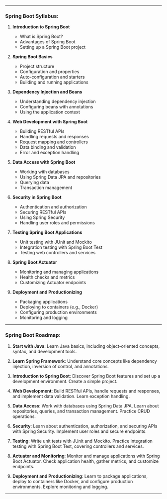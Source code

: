 
---

### Spring Boot Syllabus:

1. **Introduction to Spring Boot**
   - What is Spring Boot?
   - Advantages of Spring Boot
   - Setting up a Spring Boot project

2. **Spring Boot Basics**
   - Project structure
   - Configuration and properties
   - Auto-configuration and starters
   - Building and running applications

3. **Dependency Injection and Beans**
   - Understanding dependency injection
   - Configuring beans with annotations
   - Using the application context

4. **Web Development with Spring Boot**
   - Building RESTful APIs
   - Handling requests and responses
   - Request mapping and controllers
   - Data binding and validation
   - Error and exception handling

5. **Data Access with Spring Boot**
   - Working with databases
   - Using Spring Data JPA and repositories
   - Querying data
   - Transaction management

6. **Security in Spring Boot**
   - Authentication and authorization
   - Securing RESTful APIs
   - Using Spring Security
   - Handling user roles and permissions

7. **Testing Spring Boot Applications**
   - Unit testing with JUnit and Mockito
   - Integration testing with Spring Boot Test
   - Testing web controllers and services

8. **Spring Boot Actuator**
   - Monitoring and managing applications
   - Health checks and metrics
   - Customizing Actuator endpoints

9. **Deployment and Productionizing**
   - Packaging applications
   - Deploying to containers (e.g., Docker)
   - Configuring production environments
   - Monitoring and logging

---

### Spring Boot Roadmap:

1. **Start with Java**: Learn Java basics, including object-oriented concepts, syntax, and development tools.

2. **Learn Spring Framework**: Understand core concepts like dependency injection, inversion of control, and annotations.

3. **Introduction to Spring Boot**: Discover Spring Boot features and set up a development environment. Create a simple project.

4. **Web Development**: Build RESTful APIs, handle requests and responses, and implement data validation. Learn exception handling.

5. **Data Access**: Work with databases using Spring Data JPA. Learn about repositories, queries, and transaction management. Practice CRUD operations.

6. **Security**: Learn about authentication, authorization, and securing APIs with Spring Security. Implement user roles and secure endpoints.

7. **Testing**: Write unit tests with JUnit and Mockito. Practice integration testing with Spring Boot Test, covering controllers and services.

8. **Actuator and Monitoring**: Monitor and manage applications with Spring Boot Actuator. Check application health, gather metrics, and customize endpoints.

9. **Deployment and Productionizing**: Learn to package applications, deploy to containers like Docker, and configure production environments. Explore monitoring and logging.

---
